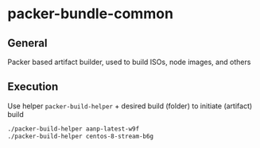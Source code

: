 # packer-bundle-common

## General

Packer based artifact builder, used to build ISOs, node images, and others

## Execution

Use helper `packer-build-helper` + desired build (folder) to initiate (artifact) build

```bash
./packer-build-helper aanp-latest-w9f
./packer-build-helper centos-8-stream-b6g
```
